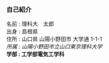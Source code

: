 ### 自己紹介
 名前 : 理科大　太郎   
 出身 : 島根県  
 住所 : 山口県 山陽小野田市 大学通 1-1-1  
 *所属 : 山陽小野田市立山口東京理科大学*  
 **学部 : 工学部電気工学科**  

 
 
 
 
